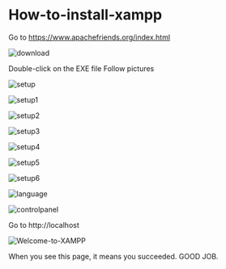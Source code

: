 # How-to-install-xampp
Go to https://www.apachefriends.org/index.html

![download](https://user-images.githubusercontent.com/119763541/205464983-273aef21-a44b-4354-9781-e48d4ade5762.jpg)

Double-click on the EXE file
Follow pictures

![setup](https://user-images.githubusercontent.com/119763541/205465044-2f128b53-c6c5-4b49-a7f7-b2d4b518f110.jpg)

![setup1](https://user-images.githubusercontent.com/119763541/205465054-6b2548d4-168e-4314-a355-521c6c635983.jpg)

![setup2](https://user-images.githubusercontent.com/119763541/205465069-b5ef1047-9a73-406c-9319-a85742a48e74.jpg)

![setup3](https://user-images.githubusercontent.com/119763541/205465075-05c6ebbf-90d4-48d5-9d39-0c3a55cdc563.jpg)

![setup4](https://user-images.githubusercontent.com/119763541/205465078-02c04159-e89f-4b02-ba89-b2a1917ce53b.jpg)

![setup5](https://user-images.githubusercontent.com/119763541/205465082-88a871dc-2f04-4dd3-b40a-cbbb035d2d2f.jpg)

![setup6](https://user-images.githubusercontent.com/119763541/205465095-51976e53-33e8-480c-a3ab-129e8dc58b92.jpg)

![language](https://user-images.githubusercontent.com/119763541/205465107-72aabe14-e7bc-4a11-860b-883cf0e2a4bd.jpg)

![controlpanel](https://user-images.githubusercontent.com/119763541/205467269-93e8bf22-529c-47a0-9656-09a110f4999c.jpg)

Go to http://localhost

![Welcome-to-XAMPP](https://user-images.githubusercontent.com/119763541/205467601-08920dea-3576-41cd-a8be-c5a687a7da50.jpg)
 
 When you see this page, it means you succeeded.
GOOD JOB.
